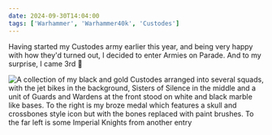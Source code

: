 ```yaml
---
date: 2024-09-30T14:04:00
tags: ['Warhammer', 'Warhammer40k', 'Custodes']
---
```


Having started my Custodes army earlier this year, and being very happy with how they'd turned out, I decided to enter Armies on Parade. And to my surprise, I came 3rd 🥳

![A collection of my black and gold Custodes arranged into several squads, with the jet bikes in the background, Sisters of Silence in the middle and a unit of Guards and Wardens at the front stood on white and black marble like bases. To the right is my broze medal which features a skull and crossbones style icon but with the bones replaced with paint brushes. To the far left is some Imperial Knights from another entry](https://cdn.geekyaubergine.com/2024/09/30/IMG_7637.jpeg)
